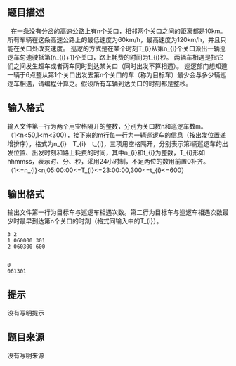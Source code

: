 


## 题目描述
 
在一条没有分岔的高速公路上有n个关口，相邻两个关口之间的距离都是10km。所有车辆在这条高速公路上的最低速度为60km/h，最高速度为120km/h，并且只能在关口处改变速度。
巡逻的方式是在某个时刻T_{i}从第n_{i}个关口派出一辆巡逻车匀速驶抵第(n_{i}+1)个关口，路上耗费的时间为t_{i}秒。
两辆车相遇是指它们之间发生超车或者两车同时到达某关口（同时出发不算相遇）。
巡逻部门想知道一辆于6点整从第1个关口出发去第n个关口的车（称为目标车）最少会与多少辆巡逻车相遇，请编程计算之。假设所有车辆到达关口的时刻都是整秒。
 
## 输入格式
输入文件第一行为两个用空格隔开的整数，分别为关口数n和巡逻车数m。（1<n<50,1<m<300），接下来的m行每一行为一辆巡逻车的信息（按出发位置递增排序），格式为n_{i}　T_{i}　t_{i}，三项用空格隔开，分别表示第i辆巡逻车的出发位置、出发时刻和路上耗费的时间，其中n_{i}和t_{i}为整数，T_{i}形如hhmmss，表示时、分、秒，采用24小时制，不足两位的数用前置0补齐。（1<=n_{i}<n,05:00:00<=T_{i}<=23:00:00,300<=t_{i}<=600）
 
## 输出格式
输出文件第一行为目标车与巡逻车相遇次数。第二行为目标车与巡逻车相遇次数最少时最早到达第n个关口的时刻（格式同输入中的T_{i}）。
 

```input1
3 2
1 060000 301
2 060300 600


```

```output1
0
061301
```

## 提示
没有写明提示
## 题目来源
没有写明来源


